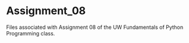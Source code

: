 # Assignment_08
 Files associated with Assignment 08 of the UW Fundamentals of Python Programming class.
